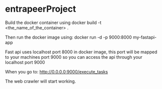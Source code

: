 # entrapeerProject
Build the docker container using
docker build -t <the_name_of_the_container> .

Then run the docker image using:
docker run -d -p 9000:8000 my-fastapi-app

Fast api uses localhost port 8000 in docker image, this port will be mapped to your machines port 9000 so you can access the api through your localhost port 9000

When you go to:
http://0.0.0.0:9000/execute_tasks

The web crawler will start working.

